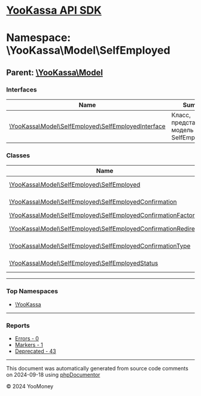 # [YooKassa API SDK](../home.md)

# Namespace: \YooKassa\Model\SelfEmployed

## Parent: [\YooKassa\Model](../namespaces/yookassa-model.md)

### Interfaces

| Name | Summary |
| ---- | ------- |
| [\YooKassa\Model\SelfEmployed\SelfEmployedInterface](../classes/YooKassa-Model-SelfEmployed-SelfEmployedInterface.md) | Класс, представляющий модель SelfEmployed. |

### Classes

| Name | Summary |
| ---- | ------- |
| [\YooKassa\Model\SelfEmployed\SelfEmployed](../classes/YooKassa-Model-SelfEmployed-SelfEmployed.md) | Класс, представляющий модель SelfEmployed. |
| [\YooKassa\Model\SelfEmployed\SelfEmployedConfirmation](../classes/YooKassa-Model-SelfEmployed-SelfEmployedConfirmation.md) | Класс, представляющий модель SelfEmployedConfirmation. |
| [\YooKassa\Model\SelfEmployed\SelfEmployedConfirmationFactory](../classes/YooKassa-Model-SelfEmployed-SelfEmployedConfirmationFactory.md) | Class ConfirmationFactory |
| [\YooKassa\Model\SelfEmployed\SelfEmployedConfirmationRedirect](../classes/YooKassa-Model-SelfEmployed-SelfEmployedConfirmationRedirect.md) | Класс, представляющий модель SelfEmployedConfirmationRedirect. |
| [\YooKassa\Model\SelfEmployed\SelfEmployedConfirmationType](../classes/YooKassa-Model-SelfEmployed-SelfEmployedConfirmationType.md) | Класс, представляющий модель SelfEmployedConfirmationType. |
| [\YooKassa\Model\SelfEmployed\SelfEmployedStatus](../classes/YooKassa-Model-SelfEmployed-SelfEmployedStatus.md) | Класс, представляющий модель SelfEmployedStatus. |

---

### Top Namespaces

* [\YooKassa](../namespaces/yookassa.md)

---

### Reports
* [Errors - 0](../reports/errors.md)
* [Markers - 1](../reports/markers.md)
* [Deprecated - 43](../reports/deprecated.md)

---

This document was automatically generated from source code comments on 2024-09-18 using [phpDocumentor](http://www.phpdoc.org/)

&copy; 2024 YooMoney